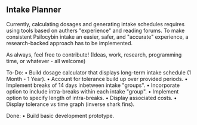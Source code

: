## Intake Planner

Currently, calculating dosages and generating intake schedules requires using tools based on authers "experience" and reading forums.
To make consistent Psilocybin intake an easier, safer, and "accurate" experience, a research-backed approach has to be implemented.

As always, feel free to contribute! (Ideas, work, research, programming time, or whatever - all welcome)

To-Do:
• Build dosage calculator that displays long-term intake schedule (1 Month - 1 Year).
• Account for tolerance build up over provided periods.
• Implement breaks of 14 days inbetween intake "groups".
• Incorporate option to include intra-breaks within each intake "group".
• Implement option to specify length of intra-breaks.
• Display associated costs.
• Display tolerance vs time graph (inverse shark fins).

Done:
• Build basic development prototype.
